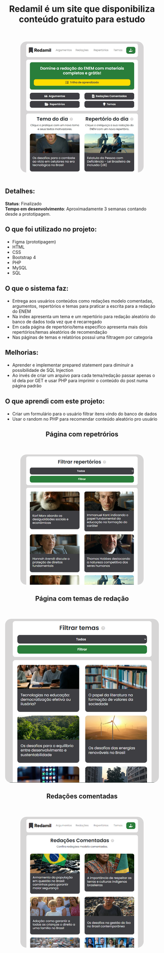 <div align="center "style="margin-top: 20px; margin-bottom: 20px;">
  <h1>Redamil é um site que disponibiliza conteúdo gratuito para estudo</h1> <br>
</div>

<div align="center" style="margin-top: 20px;">
  <img src="images/assets/index.jpg" style="border-radius: 20px; max-width: 80%; height: auto;">
</div>

<br>

<div align="left" style="margin-top: 20px; margin-bottom: 20px;">
  <h2>Detalhes:</h2>
</div>

<div align="left" style="margin-top: 20px; margin-bottom: 20px;">
  <strong>Status</strong>: Finalizado <br>
  <strong>Tempo em desenvolvimento</strong>: Aproximadamente 3 semanas contando desde a prototipagem. <br> 
</div>

<div align="left" style="margin-top: 20px; margin-bottom: 20px;">
  <h2>O que foi utilizado no projeto:</h2>
</div>

<ul>
  <li>Figma (prototipagem)</li>
  <li>HTML</li>
  <li>CSS</li>
  <li>Bootstrap 4</li>
  <li>PHP</li>
  <li>MySQL</li>
  <li>SQL</li>
</ul>

<div align="left" style="margin-top: 20px; margin-bottom: 20px;">
  <h2>O que o sistema faz:</h2>
</div>

<ul>
  <li>Entrega aos usuários conteúdos como redações modelo comentadas, argumentos, repertórios e temas para praticar a escrita para a redação do ENEM</li>
  <li>Na index apresenta um tema e um repertório para redação aleatório do banco de dados toda vez que é recarregado</li>
  <li>Em cada página de repertório/tema específico apresenta mais dois repertórios/temas aleatórios de recomendação</li>
  <li>Nas páginas de temas e relatórios possui uma filtragem por categoria</li>
</ul>

<div align="left" style="margin-top: 20px; margin-bottom: 20px;">
  <h2>Melhorias:</h2>
</div>

<ul>
  <li>Aprender e implementar prepared statement para diminuir a possibilidade de SQL Injection</li>
  <li>Ao invés de criar um arquivo para cada tema/redação passar apenas o id dela por GET e usar PHP para imprimir o conteúdo do post numa página padrão</li>
</ul>

<div align="left" style="margin-top: 20px; margin-bottom: 20px;">
  <h2>O que aprendi com este projeto:</h2>
</div>

<ul>
  <li>Criar um formulário para o usuário filtrar itens vindo do banco de dados</li>
  <li>Usar o random no PHP para recomendar conteúdo aleatório pro usuário</li>
</ul>

<div align="center" style="margin-top: 20px; margin-bottom: 20px;">
  <h2>Página com repetrórios</h2> <br>
</div>

<div align="center">
  <img src="images/assets/repertorios.png" style="border-radius: 20px; max-width: 80%; height: auto;">
</div>

<div align="center" style="margin-top: 20px; margin-bottom: 20px;">
  <h2>Página com temas de redação</h2> <br>
</div>

<div align="center">
  <img src="images/assets/temas.png" style="border-radius: 20px; height: auto;">
</div>

<div align="center" style="margin-top: 20px; margin-bottom: 20px;">
  <h2>Redações comentadas</h2> <br>
</div>

<div align="center">
  <img src="images/assets/redacoes.png" style="border-radius: 20px; max-width: 80%; height: auto;">
</div>




